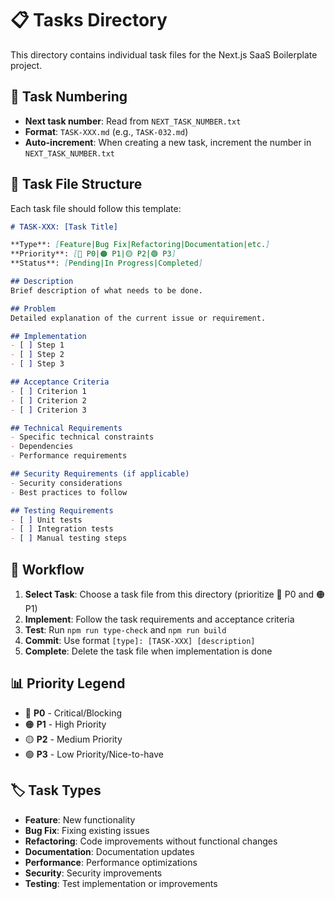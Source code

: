# 📋 Tasks Directory

This directory contains individual task files for the Next.js SaaS Boilerplate project.

## 🔢 Task Numbering

- **Next task number**: Read from `NEXT_TASK_NUMBER.txt`
- **Format**: `TASK-XXX.md` (e.g., `TASK-032.md`)
- **Auto-increment**: When creating a new task, increment the number in `NEXT_TASK_NUMBER.txt`

## 📝 Task File Structure

Each task file should follow this template:

```markdown
# TASK-XXX: [Task Title]

**Type**: [Feature|Bug Fix|Refactoring|Documentation|etc.]
**Priority**: [🔴 P0|🟠 P1|🟡 P2|🟢 P3]
**Status**: [Pending|In Progress|Completed]

## Description
Brief description of what needs to be done.

## Problem
Detailed explanation of the current issue or requirement.

## Implementation
- [ ] Step 1
- [ ] Step 2
- [ ] Step 3

## Acceptance Criteria
- [ ] Criterion 1
- [ ] Criterion 2
- [ ] Criterion 3

## Technical Requirements
- Specific technical constraints
- Dependencies
- Performance requirements

## Security Requirements (if applicable)
- Security considerations
- Best practices to follow

## Testing Requirements
- [ ] Unit tests
- [ ] Integration tests
- [ ] Manual testing steps
```

## 🔄 Workflow

1. **Select Task**: Choose a task file from this directory (prioritize 🔴 P0 and 🟠 P1)
2. **Implement**: Follow the task requirements and acceptance criteria
3. **Test**: Run `npm run type-check` and `npm run build`
4. **Commit**: Use format `[type]: [TASK-XXX] [description]`
5. **Complete**: Delete the task file when implementation is done

## 📊 Priority Legend

- 🔴 **P0** - Critical/Blocking
- 🟠 **P1** - High Priority
- 🟡 **P2** - Medium Priority
- 🟢 **P3** - Low Priority/Nice-to-have

## 🏷️ Task Types

- **Feature**: New functionality
- **Bug Fix**: Fixing existing issues
- **Refactoring**: Code improvements without functional changes
- **Documentation**: Documentation updates
- **Performance**: Performance optimizations
- **Security**: Security improvements
- **Testing**: Test implementation or improvements